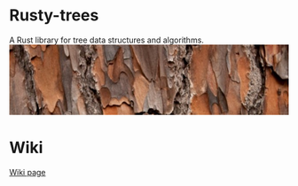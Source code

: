 # Rusty-trees
A Rust library for tree data structures and algorithms.
![alt text](https://github.com/izzys/Rusty-trees/blob/master/rusty-tree.jpg)


# Wiki
[Wiki page](https://github.com/izzys/Rusty-trees/wiki)



